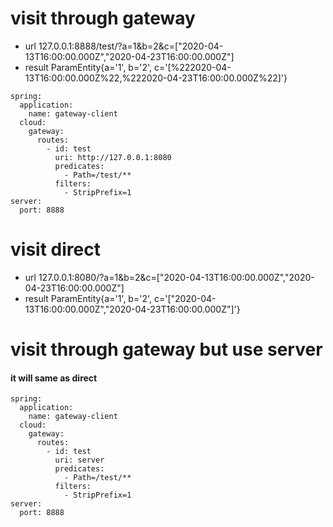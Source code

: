 # visit  through gateway
- url 127.0.0.1:8888/test/?a=1&b=2&c=["2020-04-13T16:00:00.000Z","2020-04-23T16:00:00.000Z"]
- result ParamEntity{a='1', b='2', c='[%222020-04-13T16:00:00.000Z%22,%222020-04-23T16:00:00.000Z%22]'}

```
spring:
  application:
    name: gateway-client
  cloud:
    gateway:
      routes:
        - id: test
          uri: http://127.0.0.1:8080
          predicates:
            - Path=/test/**
          filters:
            - StripPrefix=1
server:
  port: 8888
```
# visit  direct
- url 127.0.0.1:8080/?a=1&b=2&c=["2020-04-13T16:00:00.000Z","2020-04-23T16:00:00.000Z"]
- result ParamEntity{a='1', b='2', c='["2020-04-13T16:00:00.000Z","2020-04-23T16:00:00.000Z"]'}
# visit through gateway but use server 
#### it will same as direct

```
spring:
  application:
    name: gateway-client
  cloud:
    gateway:
      routes:
        - id: test
          uri: server  
          predicates:
            - Path=/test/**
          filters:
            - StripPrefix=1
server:
  port: 8888
```
